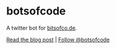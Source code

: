 # botsofcode

A twitter bot for [bitsofco.de](https://bitsofco.de).

[Read the blog post](https://bitsofco.de/making-botsofcode-an-introduction-to-twitter-bots/) | [Follow @botsofcode](https://twitter.com/botsofcode)
